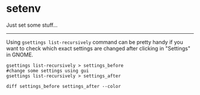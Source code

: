 # setenv
Just set some stuff...
* * *
Using `gsettings list-recursively` command can be pretty handy if you want to check which exact settings are changed after clicking in "Settings" in GNOME.

```
gsettings list-recursively > settings_before
#change some settings using gui 
gsettings list-recursively > settings_after

diff settings_before settings_after --color

```
